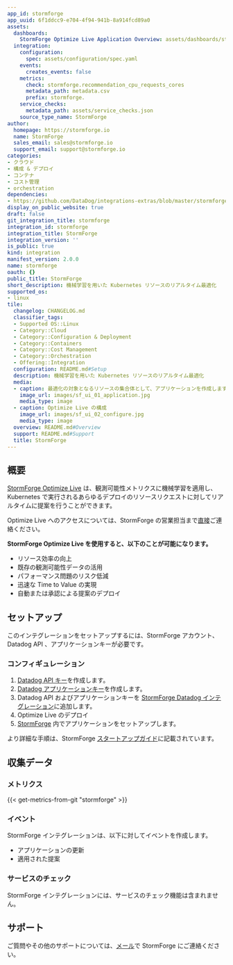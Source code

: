 ```yaml
---
app_id: stormforge
app_uuid: 6f1ddcc9-e704-4f94-941b-8a914fcd89a0
assets:
  dashboards:
    StormForge Optimize Live Application Overview: assets/dashboards/stormforge_overview.json
  integration:
    configuration:
      spec: assets/configuration/spec.yaml
    events:
      creates_events: false
    metrics:
      check: stormforge.recommendation_cpu_requests_cores
      metadata_path: metadata.csv
      prefix: stormforge.
    service_checks:
      metadata_path: assets/service_checks.json
    source_type_name: StormForge
author:
  homepage: https://stormforge.io
  name: StormForge
  sales_email: sales@stormforge.io
  support_email: support@stormforge.io
categories:
- クラウド
- 構成 & デプロイ
- コンテナ
- コスト管理
- orchestration
dependencies:
- https://github.com/DataDog/integrations-extras/blob/master/stormforge/README.md
display_on_public_website: true
draft: false
git_integration_title: stormforge
integration_id: stormforge
integration_title: StormForge
integration_version: ''
is_public: true
kind: integration
manifest_version: 2.0.0
name: stormforge
oauth: {}
public_title: StormForge
short_description: 機械学習を用いた Kubernetes リソースのリアルタイム最適化
supported_os:
- linux
tile:
  changelog: CHANGELOG.md
  classifier_tags:
  - Supported OS::Linux
  - Category::Cloud
  - Category::Configuration & Deployment
  - Category::Containers
  - Category::Cost Management
  - Category::Orchestration
  - Offering::Integration
  configuration: README.md#Setup
  description: 機械学習を用いた Kubernetes リソースのリアルタイム最適化
  media:
  - caption: 最適化の対象となるリソースの集合体として、アプリケーションを作成します。
    image_url: images/sf_ui_01_application.jpg
    media_type: image
  - caption: Optimize Live の構成
    image_url: images/sf_ui_02_configure.jpg
    media_type: image
  overview: README.md#Overview
  support: README.md#Support
  title: StormForge
---
```




## 概要

[StormForge Optimize Live][1] は、観測可能性メトリクスに機械学習を適用し、Kubernetes で実行されるあらゆるデプロイのリソースリクエストに対してリアルタイムに提案を行うことができます。

Optimize Live へのアクセスについては、StormForge の営業担当まで[直接][2]ご連絡ください。

**StormForge Optimize Live を使用すると、以下のことが可能になります。**
- リソース効率の向上
- 既存の観測可能性データの活用
- パフォーマンス問題のリスク低減
- 迅速な Time to Value の実現
- 自動または承認による提案のデプロイ

## セットアップ

このインテグレーションをセットアップするには、StormForge アカウント、Datadog API 、アプリケーションキーが必要です。

### コンフィギュレーション

1. [Datadog API キー][3]を作成します。
2. [Datadog アプリケーションキー][4]を作成します。
3. Datadog API およびアプリケーションキーを [StormForge Datadog インテグレーション][5]に追加します。
4. Optimize Live のデプロイ
5. [StormForge][6] 内でアプリケーションをセットアップします。

より詳細な手順は、StormForge [スタートアップガイド][7]に記載されています。

## 収集データ

### メトリクス
{{< get-metrics-from-git "stormforge" >}}


### イベント

StormForge インテグレーションは、以下に対してイベントを作成します。
- アプリケーションの更新
- 適用された提案

### サービスのチェック

StormForge インテグレーションには、サービスのチェック機能は含まれません。

## サポート

ご質問やその他のサポートについては、[メール][2]で StormForge にご連絡ください。

[1]: https://www.stormforge.io/how-stormforge-optimize-live-works/
[2]: mailto:support@stormforge.io
[3]: https://docs.datadoghq.com/ja/account_management/api-app-keys/#api-keys
[4]: https://docs.datadoghq.com/ja/account_management/api-app-keys/#application-keys
[5]: https://docs.stormforge.io/optimize-live/install/#datadog-metrics
[6]: https://app.stormforge.io
[7]: https://docs.stormforge.io/optimize-live/
[8]: https://github.com/DataDog/integrations-extras/blob/master/stormforge/metadata.csv